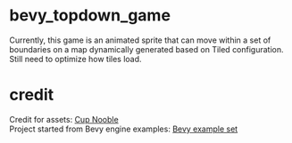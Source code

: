 # bevy_topdown_game
Currently, this game is an animated sprite that can move within a set of boundaries on a map dynamically generated based 
on Tiled configuration. Still need to optimize how tiles load.

# credit
Credit for assets: [Cup Nooble](https://cupnooble.itch.io/) \
Project started from Bevy engine examples: [Bevy example set](https://github.com/bevyengine/bevy/blob/main/examples)
